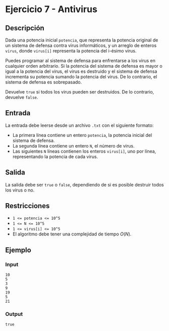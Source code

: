 # Ejercicio 7 - Antivirus

## Descripción

Dada una potencia inicial `potencia`, que representa la potencia original de un sistema de defensa contra virus informáticos, y un arreglo de enteros `virus`, donde `virus[i]` representa la potencia del i-ésimo virus.

Puedes programar al sistema de defensa para enfrentarse a los virus en cualquier orden arbitrario. Si la potencia del sistema de defensa es mayor o igual a la potencia del virus, el virus es destruido y el sistema de defensa incrementa su potencia sumando la potencia del virus. De lo contrario, el sistema de defensa es sobrepasado.

Devuelve `true` si todos los virus pueden ser destruidos. De lo contrario, devuelve `false`.

## Entrada

La entrada debe leerse desde un archivo `.txt` con el siguiente formato:

- La primera línea contiene un entero `potencia`, la potencia inicial del sistema de defensa.
- La segunda línea contiene un entero `N`, el número de virus.
- Las siguientes `N` líneas contienen los enteros `virus[i]`, uno por línea, representando la potencia de cada virus.

## Salida

La salida debe ser `true` o `false`, dependiendo de si es posible destruir todos los virus o no.

## Restricciones

- `1 <= potencia <= 10^5`
- `1 <= N <= 10^5`
- `1 <= virus[i] <= 10^5`
- El algoritmo debe tener una complejidad de tiempo $O(N)$.

## Ejemplo

### Input

```
10
5
3
9
19
5
21
```

### Output

```
true
```
